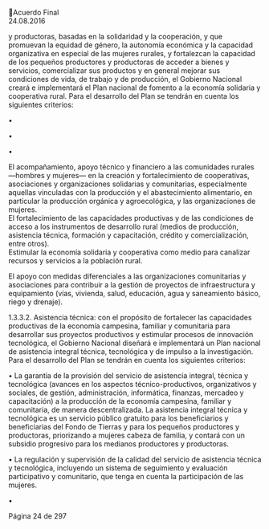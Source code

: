 Acuerdo Final  
24.08.2016  

y productoras, basadas en la solidaridad y la cooperación, y que promuevan la equidad 
de  género,  la  autonomía  económica  y  la  capacidad  organizativa  en  especial  de  las 
mujeres rurales, y fortalezcan la capacidad de los pequeños productores y productoras 
de acceder a bienes y servicios, comercializar sus productos y en general mejorar sus 
condiciones  de  vida,  de  trabajo  y  de  producción,  el  Gobierno  Nacional  creará  e 
implementará el Plan nacional de fomento a la economía solidaria y cooperativa rural. 
Para el desarrollo del Plan se tendrán en cuenta los siguientes criterios:  
 
•

 
•
 
•

El acompañamiento, apoyo técnico y financiero a las comunidades rurales —hombres 
y  mujeres—  en  la  creación  y  fortalecimiento  de  cooperativas,  asociaciones  y 
organizaciones  solidarias  y  comunitarias,  especialmente  aquellas  vinculadas  con  la 
producción  y  el  abastecimiento  alimentario,  en  particular  la  producción  orgánica  y 
agroecológica, y las organizaciones de mujeres.  
El fortalecimiento de las capacidades productivas y de las condiciones de acceso a los 
instrumentos de desarrollo rural (medios de producción, asistencia técnica, formación 
y capacitación, crédito y comercialización, entre otros).  
Estimular la economía solidaria y cooperativa como medio para canalizar recursos y 
servicios a la población rural. 

 
El apoyo con medidas diferenciales a las organizaciones comunitarias y asociaciones 
para  contribuir  a  la  gestión  de  proyectos  de  infraestructura  y  equipamiento  (vías, 
vivienda, salud, educación, agua y saneamiento básico, riego y drenaje).  
 
1.3.3.2. Asistencia  técnica:  con  el  propósito  de  fortalecer  las  capacidades  productivas  de  la 
economía  campesina,  familiar  y  comunitaria  para  desarrollar  sus  proyectos 
productivos  y  estimular  procesos  de  innovación  tecnológica,  el  Gobierno  Nacional 
diseñará e implementará un Plan nacional de asistencia integral técnica, tecnológica y 
de  impulso  a  la  investigación.  Para  el  desarrollo  del  Plan  se  tendrán  en  cuenta  los 
siguientes criterios: 
 
• La  garantía  de  la  provisión  del  servicio  de  asistencia  integral,  técnica  y  tecnológica 
(avances  en  los  aspectos  técnico-productivos,  organizativos  y  sociales,  de  gestión, 
administración, informática, finanzas, mercadeo y capacitación) a la producción de la 
economía campesina, familiar y comunitaria, de manera descentralizada. La asistencia 
integral técnica y tecnológica es un servicio público gratuito para los beneficiarios y 
beneficiarias  del  Fondo  de  Tierras  y  para  los  pequeños  productores  y  productoras, 
priorizando a mujeres cabeza de familia, y contará con un subsidio progresivo para los 
medianos productores y productoras.  
 
• La regulación y supervisión de la calidad del servicio de asistencia técnica y tecnológica, 
incluyendo un sistema de seguimiento y evaluación participativo y comunitario, que 
tenga en cuenta la participación de las mujeres. 
 
•

Página 24 de 297 
 

